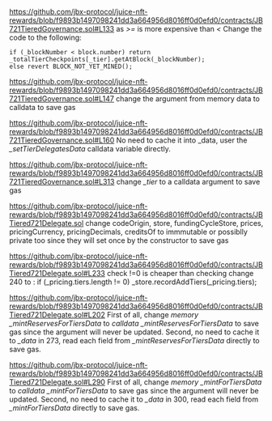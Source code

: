 https://github.com/jbx-protocol/juice-nft-rewards/blob/f9893b1497098241dd3a664956d8016ff0d0efd0/contracts/JB721TieredGovernance.sol#L133
as *>=* is more expensive than *<*
Change the code to the following:

    if (_blockNumber < block.number) return _totalTierCheckpoints[_tier].getAtBlock(_blockNumber);
    else revert BLOCK_NOT_YET_MINED();

https://github.com/jbx-protocol/juice-nft-rewards/blob/f9893b1497098241dd3a664956d8016ff0d0efd0/contracts/JB721TieredGovernance.sol#L147
change the argument from memory data to calldata to save gas

https://github.com/jbx-protocol/juice-nft-rewards/blob/f9893b1497098241dd3a664956d8016ff0d0efd0/contracts/JB721TieredGovernance.sol#L160
No need to cache it into _data, user the *_setTierDelegatesData* calldata variable directly. 

https://github.com/jbx-protocol/juice-nft-rewards/blob/f9893b1497098241dd3a664956d8016ff0d0efd0/contracts/JB721TieredGovernance.sol#L313
change *_tier* to a calldata argument to save gas

https://github.com/jbx-protocol/juice-nft-rewards/blob/f9893b1497098241dd3a664956d8016ff0d0efd0/contracts/JBTiered721Delegate.sol
change codeOrigin, store, fundingCycleStore, prices, pricingCurrency, pricingDecimals, creditsOf to immmutable or possiblly private too since they will set once by the constructor to save gas

https://github.com/jbx-protocol/juice-nft-rewards/blob/f9893b1497098241dd3a664956d8016ff0d0efd0/contracts/JBTiered721Delegate.sol#L233
check !=0 is cheaper than checking 
change 240 to :  if (_pricing.tiers.length != 0) _store.recordAddTiers(_pricing.tiers);

https://github.com/jbx-protocol/juice-nft-rewards/blob/f9893b1497098241dd3a664956d8016ff0d0efd0/contracts/JBTiered721Delegate.sol#L202
First of all, change *memory _mintReservesForTiersData* to *calldata _mintReservesForTiersData* to save gas since the argument will never be updated. Second, no need to cache it to *_data* in 273, read each field from *_mintReservesForTiersData* directly to save gas.

https://github.com/jbx-protocol/juice-nft-rewards/blob/f9893b1497098241dd3a664956d8016ff0d0efd0/contracts/JBTiered721Delegate.sol#L290
First of all, change *memory _mintForTiersData* to *calldata _mintForTiersData* to save gas since the argument will never be updated. Second, no need to cache it to *_data* in 300, read each field from *_mintForTiersData* directly to save gas.

    
